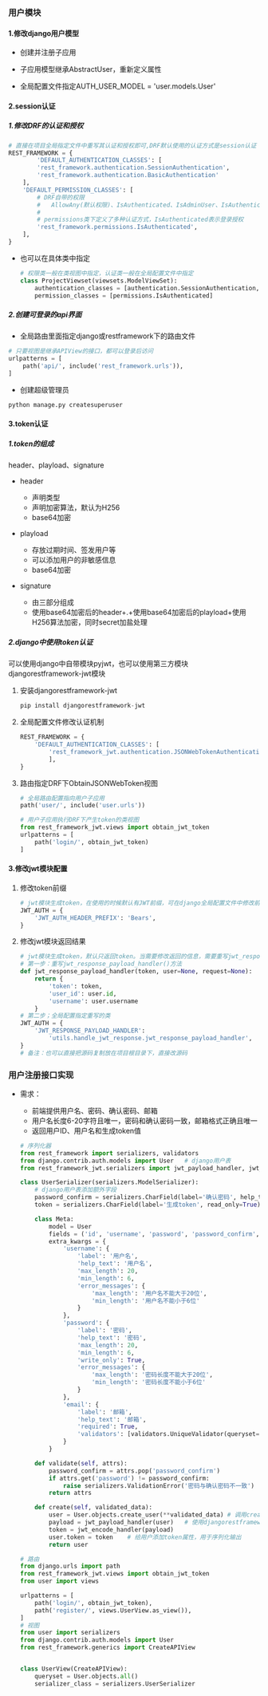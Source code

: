 ### 用户模块

#### 1.修改django用户模型

- 创建并注册子应用

- 子应用模型继承AbstractUser，重新定义属性
- 全局配置文件指定AUTH_USER_MODEL = 'user.models.User'

#### 2.session认证

##### 1.修改DRF的认证和授权

```python
# 直接在项目全局指定文件中重写其认证和授权即可,DRF默认使用的认证方式是session认证
REST_FRAMEWORK = {
        'DEFAULT_AUTHENTICATION_CLASSES': [
        'rest_framework.authentication.SessionAuthentication',
        'rest_framework.authentication.BasicAuthentication'
    ],
    'DEFAULT_PERMISSION_CLASSES': [
        # DRF自带的权限
        #	AllowAny(默认权限)、IsAuthenticated、IsAdminUser、IsAuthenticatedOrReadonly
        #	
        # permissions类下定义了多种认证方式，IsAuthenticated表示登录授权
        'rest_framework.permissions.IsAuthenticated',
    ],
}
```

- 也可以在具体类中指定

  ```python
  # 权限类一般在类视图中指定，认证类一般在全局配置文件中指定
  class ProjectViewset(viewsets.ModelViewSet):
      authentication_classes = [authentication.SessionAuthentication, authentication.BasicAuthentication]
      permission_classes = [permissions.IsAuthenticated]
  ```

##### 2.创建可登录的api界面

- 全局路由里面指定django或restframework下的路由文件

```python
# 只要视图是继承APIView的接口，都可以登录后访问
urlpatterns = [
    path('api/', include('rest_framework.urls')),
]
```

- 创建超级管理员

```python
python manage.py createsuperuser
```

#### 3.token认证

##### 1.token的组成

header、playload、signature

- header
  - 声明类型
  - 声明加密算法，默认为H256
  - base64加密

- playload
  - 存放过期时间、签发用户等
  - 可以添加用户的非敏感信息
  - base64加密
- signature
  - 由三部分组成
  - 使用base64加密后的header+.+使用base64加密后的playload+使用H256算法加密，同时secret加盐处理


##### 2.django中使用token认证

可以使用django中自带模块pyjwt，也可以使用第三方模块djangorestframework-jwt模块

1. 安装djangorestframework-jwt

   ```python
   pip install djangorestframework-jwt
   ```

2. 全局配置文件修改认证机制

   ```python
   REST_FRAMEWORK = {
       'DEFAULT_AUTHENTICATION_CLASSES': [
           'rest_framework_jwt.authentication.JSONWebTokenAuthentication',
           ],
   }  
   ```

3. 路由指定DRF下ObtainJSONWebToken视图

   ```python
   # 全局路由配置指向用户子应用
   path('user/', include('user.urls'))
   
   # 用户子应用执行DRF下产生token的类视图
   from rest_framework_jwt.views import obtain_jwt_token
   urlpatterns = [
       path('login/', obtain_jwt_token)
   ]
   ```

#### 3.修改jwt模块配置

1. 修改token前缀

   ```python
   # jwt模块生成token，在使用的时候默认有JWT前缀，可在django全局配置文件中修改前缀名
   JWT_AUTH = {
       'JWT_AUTH_HEADER_PREFIX': 'Bears',
   }
   
   ```

2. 修改jwt模块返回结果

   ```python
   # jwt模块生成token，默认只返回token。当需要修改返回的信息，需要重写jwt_response_payload_handler()方法
   # 第一步：重写jwt_response_payload_handler()方法
   def jwt_response_payload_handler(token, user=None, request=None):
       return {
           'token': token,
           'user_id': user.id,
           'username': user.username
       }
   # 第二步；全局配置指定重写的类
   JWT_AUTH = {
       'JWT_RESPONSE_PAYLOAD_HANDLER':
           'utils.handle_jwt_response.jwt_response_payload_handler',
   }
   # 备注：也可以直接把源码复制放在项目根目录下，直接改源码
   ```

### 用户注册接口实现

- 需求：

  - 前端提供用户名、密码、确认密码、邮箱
  - 用户名长度6-20字符且唯一，密码和确认密码一致，邮箱格式正确且唯一
  - 返回用户ID、用户名和生成token值

  ```python
  # 序列化器
  from rest_framework import serializers, validators
  from django.contrib.auth.models import User	# django用户表
  from rest_framework_jwt.serializers import jwt_payload_handler, jwt_encode_handler
  
  class UserSerializer(serializers.ModelSerializer):
      # django用户表添加额外字段
      password_confirm = serializers.CharField(label='确认密码', help_text='确认密码', max_length=20, min_length=6, write_only=True, error_messages={'max_length': '用户名不能大于20位', 'min_length': '用户名不能小于6位'})
      token = serializers.CharField(label='生成token', read_only=True)
  
      class Meta:
          model = User
          fields = ('id', 'username', 'password', 'password_confirm', 'email', 'token')
          extra_kwargs = {
              'username': {
                  'label': '用户名',
                  'help_text': '用户名',
                  'max_length': 20,
                  'min_length': 6,
                  'error_messages': {
                      'max_length': '用户名不能大于20位',
                      'min_length': '用户名不能小于6位'
                  }
              },
              'password': {
                  'label': '密码',
                  'help_text': '密码',
                  'max_length': 20,
                  'min_length': 6,
                  'write_only': True,
                  'error_messages': {
                      'max_length': '密码长度不能大于20位',
                      'min_length': '密码长度不能小于6位'
                  }
              },
              'email': {
                  'label': '邮箱',
                  'help_text': '邮箱',
                  'required': True,
                  'validators': [validators.UniqueValidator(queryset=User.objects.all(), message='此邮箱已注册')]
              }
          }
  
      def validate(self, attrs):
          password_confirm = attrs.pop('password_confirm')
          if attrs.get('password') != password_confirm:
              raise serializers.ValidationError('密码与确认密码不一致')
          return attrs
  
      def create(self, validated_data):
          user = User.objects.create_user(**validated_data)	# 调用create_user()方法给密码加密
          payload = jwt_payload_handler(user)	# 使用djangorestframework-jwt模块的方法生成token
          token = jwt_encode_handler(payload)
          user.token = token	# 给用户添加token属性，用于序列化输出
          return user
  ```

  ```python
  # 路由
  from django.urls import path
  from rest_framework_jwt.views import obtain_jwt_token
  from user import views
  
  urlpatterns = [
      path('login/', obtain_jwt_token),
      path('register/', views.UserView.as_view()),
  ]
  # 视图
  from user import serializers
  from django.contrib.auth.models import User
  from rest_framework.generics import CreateAPIView
  
  
  class UserView(CreateAPIView):
      queryset = User.objects.all()
      serializer_class = serializers.UserSerializer
  ```

  

